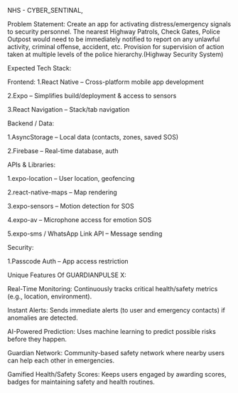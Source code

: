 NHS - CYBER_SENTINAL,

Problem Statement: Create an app for activating distress/emergency signals to security personnel. The nearest Highway Patrols, Check Gates, Police Outpost would need to be immediately notified to report on any unlawful activity, criminal offense, accident, etc. Provision for supervision of action taken at multiple levels of the police hierarchy.(Highway Security System)

Expected Tech Stack:

Frontend: 1.React Native – Cross-platform mobile app development

2.Expo – Simplifies build/deployment & access to sensors

3.React Navigation – Stack/tab navigation

Backend / Data:

1.AsyncStorage – Local data (contacts, zones, saved SOS)

2.Firebase – Real-time database, auth

APIs & Libraries:

1.expo-location – User location, geofencing

2.react-native-maps – Map rendering

3.expo-sensors – Motion detection for SOS

4.expo-av – Microphone access for emotion SOS

5.expo-sms / WhatsApp Link API – Message sending

Security:

1.Passcode Auth – App access restriction

Unique Features Of GUARDIANPULSE X:

Real-Time Monitoring:
Continuously tracks critical health/safety metrics (e.g., location, environment).

Instant Alerts:
Sends immediate alerts (to user and emergency contacts) if anomalies are detected.


AI-Powered Prediction:
Uses machine learning to predict possible risks before they happen.

Guardian Network:
Community-based safety network where nearby users can help each other in emergencies.

Gamified Health/Safety Scores:
Keeps users engaged by awarding scores, badges for maintaining safety and health routines.
